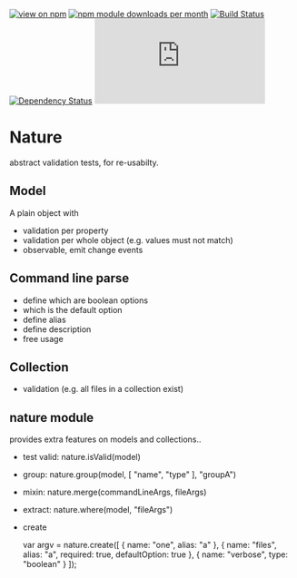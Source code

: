 [![view on npm](http://img.shields.io/npm/v/nature.svg)](https://www.npmjs.org/package/nature)
[![npm module downloads per month](http://img.shields.io/npm/dm/nature.svg)](https://www.npmjs.org/package/nature)
[![Build Status](https://travis-ci.org/75lb/nature.svg?branch=master)](https://travis-ci.org/75lb/nature)
[![Dependency Status](https://david-dm.org/75lb/nature.svg)](https://david-dm.org/75lb/nature)
![Analytics](https://ga-beacon.appspot.com/UA-27725889-9/nature/README.md?pixel)

Nature
======
abstract validation tests, for re-usabilty. 

Model
-----
A plain object with 

- validation per property
- validation per whole object (e.g. values must not match)
- observable, emit change events

Command line parse
------------------

- define which are boolean options
- which is the default option
- define alias
- define description
- free usage    

Collection
----------

- validation (e.g. all files in a collection exist)

nature module
-------------
provides extra features on models and collections.. 

- test valid:   nature.isValid(model)
- group:        nature.group(model, [ "name", "type" ], "groupA")
- mixin:        nature.merge(commandLineArgs, fileArgs)
- extract:      nature.where(model, "fileArgs")
- create

    var argv = nature.create([
        { name: "one", alias: "a" },
        { name: "files", alias: "a", required: true, defaultOption: true },
        { name: "verbose", type: "boolean" }
    ]);
